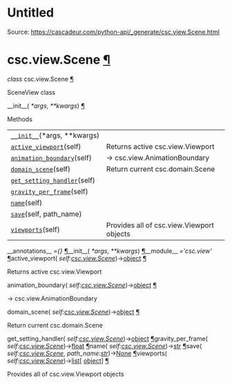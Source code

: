 # Untitled

Source: https://cascadeur.com/python-api/_generate/csc.view.Scene.html

# csc.view.Scene [¶](https://cascadeur.com/python-api/_generate/csc.view.Scene.html\#csc-view-scene "Permalink to this heading")

_class_ csc.view.Scene [¶](https://cascadeur.com/python-api/_generate/csc.view.Scene.html#csc.view.Scene "Permalink to this definition")

SceneView class

\_\_init\_\_( _\*args_, _\*\*kwargs_) [¶](https://cascadeur.com/python-api/_generate/csc.view.Scene.html#csc.view.Scene.__init__ "Permalink to this definition")

Methods

|     |     |
| --- | --- |
| [`__init__`](https://cascadeur.com/python-api/csc.html#csc.view.Scene.__init__ "csc.view.Scene.__init__")(\*args, \*\*kwargs) |  |
| [`active_viewport`](https://cascadeur.com/python-api/csc.html#csc.view.Scene.active_viewport "csc.view.Scene.active_viewport")(self) | Returns active csc.view.Viewport |
| [`animation_boundary`](https://cascadeur.com/python-api/csc.html#csc.view.Scene.animation_boundary "csc.view.Scene.animation_boundary")(self) | -\> csc.view.AnimationBoundary |
| [`domain_scene`](https://cascadeur.com/python-api/csc.html#csc.view.Scene.domain_scene "csc.view.Scene.domain_scene")(self) | Return current csc.domain.Scene |
| [`get_setting_handler`](https://cascadeur.com/python-api/csc.html#csc.view.Scene.get_setting_handler "csc.view.Scene.get_setting_handler")(self) |  |
| [`gravity_per_frame`](https://cascadeur.com/python-api/csc.html#csc.view.Scene.gravity_per_frame "csc.view.Scene.gravity_per_frame")(self) |  |
| [`name`](https://cascadeur.com/python-api/csc.html#csc.view.Scene.name "csc.view.Scene.name")(self) |  |
| [`save`](https://cascadeur.com/python-api/csc.html#csc.view.Scene.save "csc.view.Scene.save")(self, path\_name) |  |
| [`viewports`](https://cascadeur.com/python-api/csc.html#csc.view.Scene.viewports "csc.view.Scene.viewports")(self) | Provides all of csc.view.Viewport objects |

\_\_annotations\_\_ _={}_ [¶](https://cascadeur.com/python-api/_generate/csc.view.Scene.html#csc.view.Scene.__annotations__ "Permalink to this definition")\_\_init\_\_( _\*args_, _\*\*kwargs_) [¶](https://cascadeur.com/python-api/_generate/csc.view.Scene.html#id0 "Permalink to this definition")\_\_module\_\_ _='csc.view'_ [¶](https://cascadeur.com/python-api/_generate/csc.view.Scene.html#csc.view.Scene.__module__ "Permalink to this definition")active\_viewport( _self:[csc.view.Scene](https://cascadeur.com/python-api/csc.html#csc.view.Scene "csc.view.Scene")_)→[object](https://docs.python.org/3/library/functions.html#object "(in Python v3.13)") [¶](https://cascadeur.com/python-api/_generate/csc.view.Scene.html#csc.view.Scene.active_viewport "Permalink to this definition")

Returns active csc.view.Viewport

animation\_boundary( _self:[csc.view.Scene](https://cascadeur.com/python-api/csc.html#csc.view.Scene "csc.view.Scene")_)→[object](https://docs.python.org/3/library/functions.html#object "(in Python v3.13)") [¶](https://cascadeur.com/python-api/_generate/csc.view.Scene.html#csc.view.Scene.animation_boundary "Permalink to this definition")

-\> csc.view.AnimationBoundary

domain\_scene( _self:[csc.view.Scene](https://cascadeur.com/python-api/csc.html#csc.view.Scene "csc.view.Scene")_)→[object](https://docs.python.org/3/library/functions.html#object "(in Python v3.13)") [¶](https://cascadeur.com/python-api/_generate/csc.view.Scene.html#csc.view.Scene.domain_scene "Permalink to this definition")

Return current csc.domain.Scene

get\_setting\_handler( _self:[csc.view.Scene](https://cascadeur.com/python-api/csc.html#csc.view.Scene "csc.view.Scene")_)→[object](https://docs.python.org/3/library/functions.html#object "(in Python v3.13)") [¶](https://cascadeur.com/python-api/_generate/csc.view.Scene.html#csc.view.Scene.get_setting_handler "Permalink to this definition")gravity\_per\_frame( _self:[csc.view.Scene](https://cascadeur.com/python-api/csc.html#csc.view.Scene "csc.view.Scene")_)→[float](https://docs.python.org/3/library/functions.html#float "(in Python v3.13)") [¶](https://cascadeur.com/python-api/_generate/csc.view.Scene.html#csc.view.Scene.gravity_per_frame "Permalink to this definition")name( _self:[csc.view.Scene](https://cascadeur.com/python-api/csc.html#csc.view.Scene "csc.view.Scene")_)→[str](https://docs.python.org/3/library/stdtypes.html#str "(in Python v3.13)") [¶](https://cascadeur.com/python-api/_generate/csc.view.Scene.html#csc.view.Scene.name "Permalink to this definition")save( _self:[csc.view.Scene](https://cascadeur.com/python-api/csc.html#csc.view.Scene "csc.view.Scene")_, _path\_name:[str](https://docs.python.org/3/library/stdtypes.html#str "(in Python v3.13)")_)→[None](https://docs.python.org/3/library/constants.html#None "(in Python v3.13)") [¶](https://cascadeur.com/python-api/_generate/csc.view.Scene.html#csc.view.Scene.save "Permalink to this definition")viewports( _self:[csc.view.Scene](https://cascadeur.com/python-api/csc.html#csc.view.Scene "csc.view.Scene")_)→[list](https://docs.python.org/3/library/stdtypes.html#list "(in Python v3.13)")\[ [object](https://docs.python.org/3/library/functions.html#object "(in Python v3.13)")\] [¶](https://cascadeur.com/python-api/_generate/csc.view.Scene.html#csc.view.Scene.viewports "Permalink to this definition")

Provides all of csc.view.Viewport objects